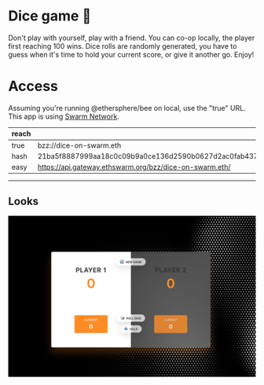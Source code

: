 # Dice game 🎲

Don't play with yourself, play with a friend. You can co-op locally, the player first reaching 100 wins. Dice rolls are randomly generated, you have to guess when it's time to hold your current score, or give it another go.
Enjoy!

# Access

Assuming you're running @ethersphere/bee on local, use the "true" URL. <br>
This app is using [Swarm Network](https://github.com/ethersphere/).

| reach |                                                                  |
| ----- | ---------------------------------------------------------------- |
| true  | bzz://dice-on-swarm.eth                                          |
| hash  | 21ba5f8887999aa18c0c09b9a0ce136d2590b0627d2ac0fab437d93af65b0d33 |
| easy  | https://api.gateway.ethswarm.org/bzz/dice-on-swarm.eth/          |

---

## Looks

![](./assets/source/sneakpeak.png)

[def]: https://gateway.ethswarm.org/
